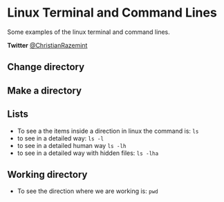 # Linux Terminal and Command Lines
Some examples of the linux terminal and command lines.

**Twitter** [@ChristianRazemint](twitter.com/ChrisRazemint)

## Change directory

## Make a directory

## Lists
* To see a the items inside a direction in linux the command is:
`ls`
* to see in a detailed way: `ls -l`
* to see in a detailed human way `ls -lh`
* to see in a detailed way with hidden files: `ls -lha`

## Working directory
* To see the direction where we are working is: `pwd`
